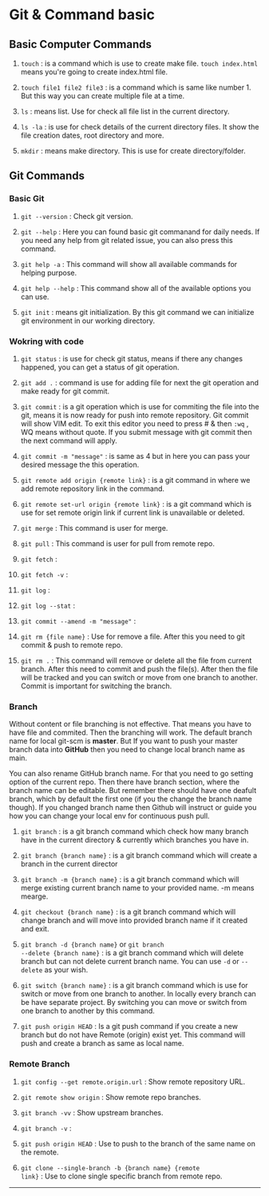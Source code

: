 # Git & Command basic

## Basic Computer Commands
1. <code>touch</code> : is a command which is use to create make file. <code>touch index.html</code> means you're going to create index.html file.

2. <code>touch file1 file2 file3</code> : is a command which is same like number 1. But this way you can create multiple file at a time.

3. <code>ls</code> : means list. Use for check all file list in the current directory.

4. <code>ls -la</code> : is use for check details of the current directory files. It show the file creation dates, root directory and more.

5. <code>mkdir</code> : means make directory. This is use for create directory/folder.

## Git Commands

### Basic Git
1. <code>git --version</code> : Check git version. 

2. <code>git --help</code> : Here you can found basic git commanand for daily needs. If you need any help from git related issue, you can also press this command.

3. <code>git help -a</code> : This command will show all available commands for helping purpose.

4. <code>git help --help</code> : This command show all of the available options you can use.

5. <code>git init</code> : means git initialization. By this git command we can initialize git environment in our working directory.


### Wokring with code
1. <code>git status</code> : is use for check git status, means if there any changes happened, you can get a status of git operation.

2. <code>git add .</code> : command is use for adding file for next the git operation and make ready for git commit.

4. <code>git commit</code> : is a git operation which is use for commiting the file into the git, means it is now ready for push into remote repository. Git commit will show VIM edit. To exit this editor you need to press # & then `:wq` , WQ means without quote. If you submit message with git commit then the next command will apply.

5. <code>git commit -m "message"</code> : is same as 4  but in here you can pass your desired message the this operation.

6. <code>git remote add origin {remote link}</code> : is a git command in where we add remote repository link in the command.

7. <code>git remote set-url origin {remote link}</code> : is a git command which is use for set remote origin link if current link is unavailable or deleted.

8. <code>git merge</code> : This command is user for merge.

9. <code>git pull</code> : This command is user for pull from remote repo.

10. <code>git fetch</code> :

11. <code>git fetch -v</code> :

12. <code>git log</code> :

13. <code>git log --stat</code> :

14. <code>git commit --amend -m "message"</code> :

15. <code>git rm {file name}</code> : Use for remove a file. After this you need to git commit & push to remote repo. 

16. <code>git rm .</code> : This command will remove or delete all the file from current branch. After this need to commit and push the file(s). After then the file will be tracked and you can switch or move from one branch to another. Commit is important for switching the branch. 




### Branch
<p>Without content or file branching is not effective. That means you have to have file and commited. Then the branching will work. The default branch name for local git-scm is <b>master</b>. But If you want to push your master branch data into <b>GitHub</b> then you need to change local branch name as main.

<p>You can also rename GitHub branch name. For that you need to go setting option of the current repo. Then there have branch section, where the branch name can be editable. But remember there should have one deafult branch, which by default the first one (if you the change the branch name though). If you changed branch name then Github will instruct or guide you how you can change your local env for continuous push pull.

1. <code>git branch</code> : is a git branch command which check how many branch have in the current directory & currently which branches you have in.

2. <code>git branch {branch name}</code> : is a git branch command which will create a branch in the current director

3. <code>git branch -m {branch name}</code> : is a git branch command which will merge existing current branch name to your provided name. -m means mearge.

4. <code>git checkout {branch name}</code> : is a git branch command which will change branch and will move into provided branch name if it created and exit.

5. <code>git branch -d {branch name}</code> or <code>git branch --delete {branch name}</code> : is a git branch command which will delete branch but can not delete current branch name. You can use <code>-d</code> or <code>--delete</code> as your wish.

6. <code>git switch {branch name}</code> : is a git branch command which is use for switch or move from one branch to another. In locally every branch can be have separate project. By switching you can move or switch from one branch to another by this command.

7. <code>git push origin HEAD</code> : Is a git push command if you create a new branch but do not have Remote (origin) exist yet. This command will push and create a branch as same as local name. 



### Remote Branch
1. <code>git config --get remote.origin.url</code> : Show remote repository URL.

2. <code>git remote show origin</code> : Show remote repo branches. 

3. <code>git branch -vv</code> : Show upstream branches.

5. <code>git branch -v</code> :

4. <code>git push origin HEAD</code> : Use to push to the branch of the same name on the remote.

5. <code>git clone --single-branch -b {branch name} {remote link}</code> : Use to clone single specific branch from remote repo. 


--------------------
<code></code>
